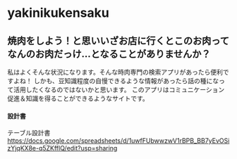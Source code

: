 # yakinikukensaku

## 焼肉をしよう！と思いいざお店に行くとこのお肉ってなんのお肉だっけ...となることがありませんか？
私はよくそんな状況になります。そんな時肉専門の検索アプリがあったら便利ですよね！
しかも、豆知識程度の自慢できるような情報があったら話の種になって活用したくなるのではないかと思います。
このアプリはコミュニケーション促進＆知識を得ることができるようなサイトです。

#### 設計書
テーブル設計書　https://docs.google.com/spreadsheets/d/1uwfFUbwwzwV1rBPB_BB7yEvOSizYjqKX8e-q5ZKfflQ/edit?usp=sharing